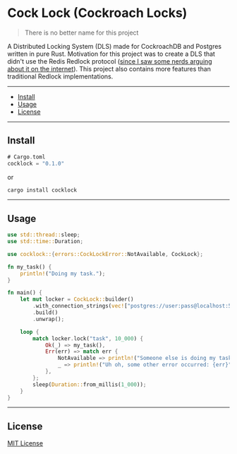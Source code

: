 # Cock Lock (Cockroach Locks)

> There is no better name for this project

A Distributed Locking System (DLS) made for CockroachDB and Postgres written in pure Rust. Motivation for this project was to create a DLS that didn't use the Redis Redlock protocol ([since I saw some nerds arguing about it on the internet](https://news.ycombinator.com/item?id=11065933)). This project also contains more features than traditional Redlock implementations.

<hr />

- [Install](#Install)
- [Usage](#Usage)
- [License](#License)

<hr />

## Install

```rs
# Cargo.toml
cocklock = "0.1.0"
```

or

```bash
cargo install cocklock
```

<hr />

## Usage

```rs
use std::thread::sleep;
use std::time::Duration;

use cocklock::{errors::CockLockError::NotAvailable, CockLock};

fn my_task() {
    println!("Doing my task.");
}

fn main() {
    let mut locker = CockLock::builder()
        .with_connection_strings(vec!["postgres://user:pass@localhost:5432/db"])
        .build()
        .unwrap();

    loop {
        match locker.lock("task", 10_000) {
            Ok(_) => my_task(),
            Err(err) => match err {
                NotAvailable => println!("Someone else is doing my task!"),
                _ => println!("Uh oh, some other error occurred: {err}")
            },
        };
        sleep(Duration::from_millis(1_000));
    }
}
```

<hr />

## License

[MIT License](/LICENSE)
